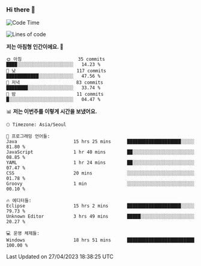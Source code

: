 ### Hi there 👋
 <!--START_SECTION:waka-->
![Code Time](http://img.shields.io/badge/Code%20Time-20%20hrs%202%20mins-blue)

![Lines of code](https://img.shields.io/badge/%EC%A0%80%EB%8A%94%20%EC%97%AC%ED%83%9C%EA%B9%8C%EC%A7%80%20-495.5%20thousand%20%EC%A4%84%EC%9D%98%20%EC%BD%94%EB%93%9C%EB%A5%BC%20%EC%9E%91%EC%84%B1%ED%96%88%EC%96%B4%EC%9A%94.-blue)

**저는 아침형 인간이에요. 🐤** 

```text
🌞 아침                     35 commits          ████░░░░░░░░░░░░░░░░░░░░░   14.23 % 
🌆 낮　                     117 commits         ████████████░░░░░░░░░░░░░   47.56 % 
🌃 저녁                     83 commits          ████████░░░░░░░░░░░░░░░░░   33.74 % 
🌙 밤　                     11 commits          █░░░░░░░░░░░░░░░░░░░░░░░░   04.47 % 
```


📊 **저는 이번주를 이렇게 시간을 보냈어요.** 

```text
🕑︎ Timezone: Asia/Seoul

💬 프로그래밍 언어들: 
Java                     15 hrs 25 mins      ████████████████████░░░░░   81.80 % 
JavaScript               1 hr 40 mins        ██░░░░░░░░░░░░░░░░░░░░░░░   08.85 % 
YAML                     1 hr 24 mins        ██░░░░░░░░░░░░░░░░░░░░░░░   07.47 % 
CSS                      20 mins             ░░░░░░░░░░░░░░░░░░░░░░░░░   01.78 % 
Groovy                   1 min               ░░░░░░░░░░░░░░░░░░░░░░░░░   00.10 % 

🔥 에디터들: 
Eclipse                  15 hrs 2 mins       ████████████████████░░░░░   79.73 % 
Unknown Editor           3 hrs 49 mins       █████░░░░░░░░░░░░░░░░░░░░   20.27 % 

💻 운영 체제들: 
Windows                  18 hrs 51 mins      █████████████████████████   100.00 % 
```


 Last Updated on 27/04/2023 18:38:25 UTC
<!--END_SECTION:waka-->
